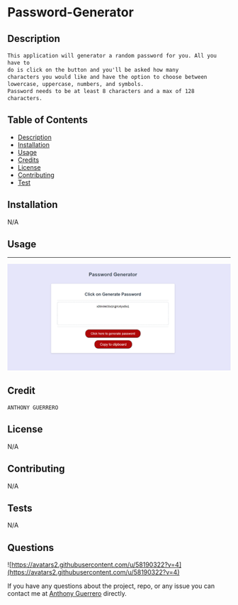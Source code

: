 # Password-Generator

## Description 
```
This application will generator a random password for you. All you have to
do is click on the button and you'll be asked how many 
characters you would like and have the option to choose between 
lowercase, uppercase, numbers, and symbols.
Password needs to be at least 8 characters and a max of 128 characters.

```

## Table of Contents
* [Description](#description)
* [Installation](#installation)
* [Usage](#usage)
* [Credits](#credits)
* [License](#license)
* [Contributing](#Contributing)
* [Test](#Test)


## Installation
N/A

## Usage
---
![home](./images/final-passwordGenerator.png)

## Credit
```
ANTHONY GUERRERO
```

## License
N/A

## Contributing
N/A


 ## Tests
N/A
 ## Questions

 ![https://avatars2.githubusercontent.com/u/58190322?v=4](https://avatars2.githubusercontent.com/u/58190322?v=4)

 If you have any questions about the project, repo, or any issue you can contact me at [Anthony Guerrero](https://github.com/knuckleh3ad89) directly.





